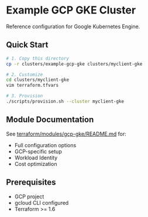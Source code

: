 # Example GCP GKE Cluster

Reference configuration for Google Kubernetes Engine.

## Quick Start

```bash
# 1. Copy this directory
cp -r clusters/example-gcp-gke clusters/myclient-gke

# 2. Customize
cd clusters/myclient-gke
vim terraform.tfvars

# 3. Provision
./scripts/provision.sh --cluster myclient-gke
```

## Module Documentation

See [terraform/modules/gcp-gke/README.md](../../terraform/modules/gcp-gke/README.md) for:
- Full configuration options
- GCP-specific setup
- Workload Identity
- Cost optimization

## Prerequisites

- GCP project
- gcloud CLI configured
- Terraform >= 1.6
